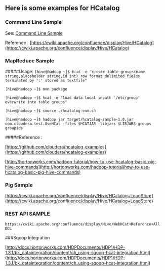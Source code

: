 


## Here is some examples for HCatalog



### Command Line Sample


 
See: [Command Line Sample](CommandlineSample.md)

Reference : [https://cwiki.apache.org/confluence/display/Hive/HCatalog](https://cwiki.apache.org/confluence/display/Hive/HCatalog)

 
### MapReduce Sample 	

#####Usage:
`[hive@hadoop ~]$ hcat -e "create table groups(name string,placeholder string,id int) row format delimited fields terminated by ':' stored as textfile"`

`[hive@hadoop ~]$ mvn package`

`[hive@hadoop ~]$ hcat -e "load data local inpath '/etc/group' overwrite into table groups"`

`[hive@hadoop ~]$ source ./hcatalog-env.sh`

`[hive@hadoop ~]$ hadoop jar target/hcatalog-sample-1.0.jar com.cloudera.test.UseHCat -files $HCATJAR -libjars $LIBJARS groups groupids`

#####Reference :	

[https://github.com/cloudera/hcatalog-examples](https://github.com/cloudera/hcatalog-examples)	

[http://hortonworks.com/hadoop-tutorial/how-to-use-hcatalog-basic-pig-hive-commands](http://hortonworks.com/hadoop-tutorial/how-to-use-hcatalog-basic-pig-hive-commands)


### Pig Sample

[https://cwiki.apache.org/confluence/display/Hive/HCatalog+LoadStore](https://cwiki.apache.org/confluence/display/Hive/HCatalog+LoadStore)

### REST API SAMPLE

`https://cwiki.apache.org/confluence/display/Hive/WebHCat+Reference+AllDDL`


###Sqoop Integration

[http://docs.hortonworks.com/HDPDocuments/HDP1/HDP-1.3.1/bk_dataintegration/content/ch_using-sqoop-hcat-integration.html](http://docs.hortonworks.com/HDPDocuments/HDP1/HDP-1.3.1/bk_dataintegration/content/ch_using-sqoop-hcat-integration.html)